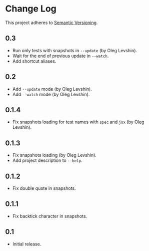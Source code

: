 # Change Log
This project adheres to [Semantic Versioning](http://semver.org/).

## 0.3
* Run only tests with snapshots in `--update` (by Oleg Levshin).
* Wait for the end of previous update in `--watch`.
* Add shortcut aliases.

## 0.2
* Add `--update` mode (by Oleg Levshin).
* Add `--watch` mode (by Oleg Levshin).

## 0.1.4
* Fix snapshots loading for test names with `spec` and `jsx` (by Oleg Levshin).

## 0.1.3
* Fix snapshots loading (by Oleg Levshin).
* Add project description to `--help`.

## 0.1.2
* Fix double quote in snapshots.

## 0.1.1
* Fix backtick character in snapshots.

## 0.1
* Initial release.
